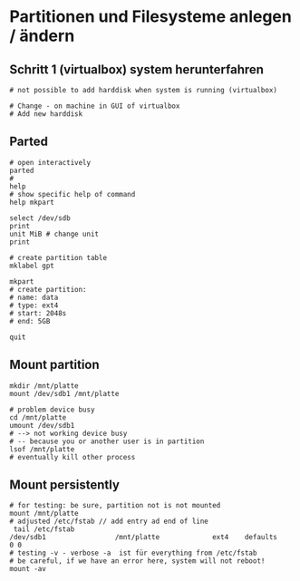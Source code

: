 # Partitionen und Filesysteme anlegen / ändern 

## Schritt 1 (virtualbox) system herunterfahren 

```
# not possible to add harddisk when system is running (virtualbox)

# Change - on machine in GUI of virtualbox 
# Add new harddisk 
```

## Parted 

```
# open interactively 
parted 
# 
help
# show specific help of command
help mkpart 

select /dev/sdb 
print 
unit MiB # change unit 
print 

# create partition table 
mklabel gpt 

mkpart 
# create partition:
# name: data 
# type: ext4 
# start: 2048s 
# end: 5GB 

quit
```

## Mount partition 

```
mkdir /mnt/platte
mount /dev/sdb1 /mnt/platte 

# problem device busy 
cd /mnt/platte
umount /dev/sdb1 
# --> not working device busy
# -- because you or another user is in partition 
lsof /mnt/platte 
# eventually kill other process
```

## Mount persistently 
```
# for testing: be sure, partition not is not mounted 
mount /mnt/platte 
# adjusted /etc/fstab // add entry ad end of line  
 tail /etc/fstab
/dev/sdb1                 /mnt/platte             ext4    defaults        0 0
# testing -v - verbose -a  ist für everything from /etc/fstab
# be careful, if we have an error here, system will not reboot! 
mount -av 
```

